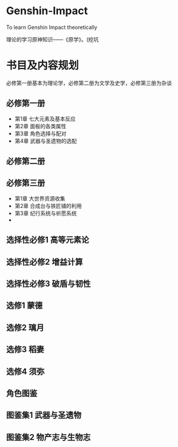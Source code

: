 # Genshin-Impact
To learn Genshin Impact theoretically

理论的学习原神知识——《原学》。(挖坑

# 书目及内容规划
必修第一册基本为理论学，必修第二册为文学及史学，必修第三册为杂谈
## 必修第一册
- 第1章 七大元素及基本反应
- 第2章 面板的各类属性
- 第3章 角色选择与配对
- 第4章 武器与圣遗物的选配
## 必修第二册
## 必修第三册
- 第1章 大世界资源收集
- 第2章 合成台与铁匠铺的利用
- 第3章 纪行系统与祈愿系统
- 
## 选择性必修1 高等元素论
## 选择性必修2 增益计算
## 选择性必修3 破盾与韧性
## 选修1 蒙德
## 选修2 璃月
## 选修3 稻妻
## 选修4 须弥
## 角色图鉴
## 图鉴集1 武器与圣遗物
## 图鉴集2 物产志与生物志
